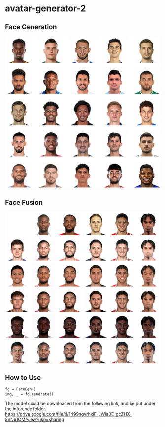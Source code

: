 # avatar-generator-2

## Face Generation
<img src="./imgs/example_02.png" width="700">

## Face Fusion
<img src="./imgs/example_03.png" width="700">

## How to Use
```
fg = FaceGen()
img, _ = fg.generate()
```

The model could be downloaded from the following link, and be put under the inference folder.
https://drive.google.com/file/d/1499ngvrhxlF_uWla0E_gcZHX-8nN61OM/view?usp=sharing
